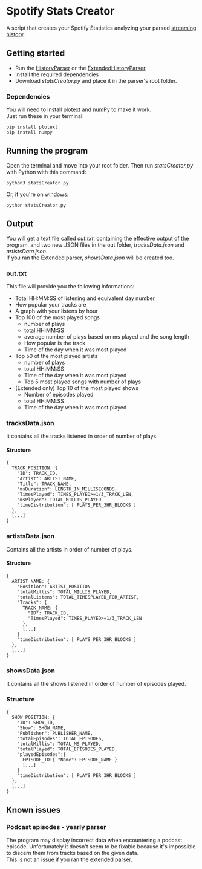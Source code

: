 # Spotify Stats Creator

A script that creates your Spotify Statistics analyzing your parsed [streaming history](https://www.spotify.com/us/account/privacy/).  


## Getting started
- Run the [HistoryParser](https://github.com/Chareste/SpotifyHistoryParser) or the [ExtendedHistoryParser](https://github.com/Chareste/SpotifyHistoryParserExtended)
- Install the required dependencies
- Download *statsCreator.py* and place it in the parser's root folder.

### Dependencies

You will need to install [plotext](https://github.com/piccolomo/plotext) and [numPy](https://numpy.org/) to make it work.  
Just run these in your terminal:

```
pip install plotext
pip install numpy
```
## Running the program
Open the terminal and move into your root folder. Then run *statsCreator.py* with Python with this command:  
```
python3 statsCreator.py
```
Or, if you're on windows:
```
python statsCreator.py
```

## Output

You will get a text file called *out.txt*, containing the effective output of the program, 
and two new JSON files in the out folder, *tracksData.json* and *artistsData.json*.  
If you ran the Extended parser, *showsData.json* will be created too.

### out.txt

This file will provide you the following informations:
- Total HH:MM:SS of listening and equivalent day number
- How popular your tracks are
- A graph with your listens by hour
- Top 100 of the most played songs
  - number of plays
  - total HH:MM:SS
  - average number of plays based on ms played and the song length
  - How popular is the track
  - Time of the day when it was most played
- Top 50 of the most played artists
  - number of plays
  - total HH:MM:SS
  - Time of the day when it was most played
  - Top 5 most played songs with number of plays
- (Extended only) Top 10 of the most played shows
  - Number of episodes played
  - total HH:MM:SS
  - Time of the day when it was most played

### tracksData.json

It contains all the tracks listened in order of number of plays.

#### Structure
```
{
  TRACK_POSITION: {
    "ID": TRACK_ID,
    "Artist": ARTIST_NAME,
    "Title": TRACK_NAME,
    "msDuration": LENGTH_IN_MILLISECONDS,
    "TimesPlayed": TIMES_PLAYED>=1/3_TRACK_LEN,
    "msPlayed": TOTAL_MILLIS_PLAYED
    "timeDistribution": [ PLAYS_PER_3HR_BLOCKS ]
  },
  [...]
}
```
### artistsData.json

Contains all the artists in order of number of plays.

#### Structure
```
{
  ARTIST_NAME: {
    "Position": ARTIST_POSITION
    "totalMillis": TOTAL_MILLIS_PLAYED,
    "totalListens": TOTAL_TIMESPLAYED_FOR_ARTIST,
    "Tracks": {
      TRACK_NAME: {
        "ID": TRACK_ID,
        "TimesPlayed": TIMES_PLAYED>=1/3_TRACK_LEN
      },
      [...]
    }
    "timeDistribution": [ PLAYS_PER_3HR_BLOCKS ]
  },
  [...]    
}  
```
### showsData.json
It contains all the shows listened in order of number of episodes played.
### Structure
```
{
  SHOW_POSITION: {
    "ID": SHOW_ID,
    "Show": SHOW_NAME,
    "Publisher": PUBLISHER_NAME,
    "totalEpisodes": TOTAL_EPISODES,
    "totalMillis": TOTAL_MS_PLAYED,
    "totalPlayed": TOTAL_EPISODES_PLAYED,
    "playedEpisodes":{
      EPISODE_ID:{ "Name": EPISODE_NAME }
      [...]
    }
    "timeDistribution": [ PLAYS_PER_3HR_BLOCKS ]
  },
  [...]
}
```
## Known issues

### Podcast episodes - yearly parser
The program may display incorrect data when encountering a podcast episode. Unfortunately it doesn't seem to be fixable 
because it's impossible to discern them from tracks based on the given data.  
This is not an issue if you ran the extended parser.



